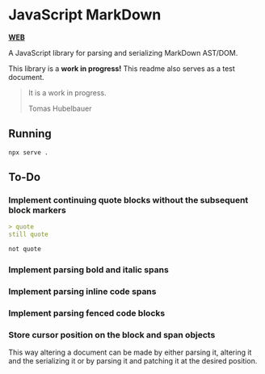 # JavaScript MarkDown

[**WEB**](https://tomashubelbauer.github.io/js-markdown)

A JavaScript library for parsing and serializing MarkDown AST/DOM.

This library is a **work in progress!**
This readme also serves as a test document.

> It is a work in progress.
> 
> Tomas Hubelbauer

## Running

`npx serve .`

## To-Do

### Implement continuing quote blocks without the subsequent block markers

```md
> quote
still quote

not quote
```

### Implement parsing bold and italic spans

### Implement parsing inline code spans

### Implement parsing fenced code blocks

### Store cursor position on the block and span objects

This way altering a document can be made by either parsing it, altering it and
the serializing it or by parsing it and patching it at the desired position.
